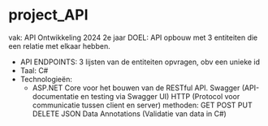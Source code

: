 # project_API
vak: API Ontwikkeling 2024 2e jaar
DOEL: API opbouw met 3 entiteiten die een relatie met elkaar hebben. 
  * API ENDPOINTS: 3 lijsten van de entiteiten opvragen, obv een unieke id
  * Taal: C#
  * Technologieën:
     - ASP.NET Core voor het bouwen van de RESTful API.
    Swagger (API-documentatie en testing via Swagger UI)
    HTTP (Protocol voor communicatie tussen client en server) methoden: GET POST PUT DELETE
    JSON
    Data Annotations (Validatie van data in C#)
    
